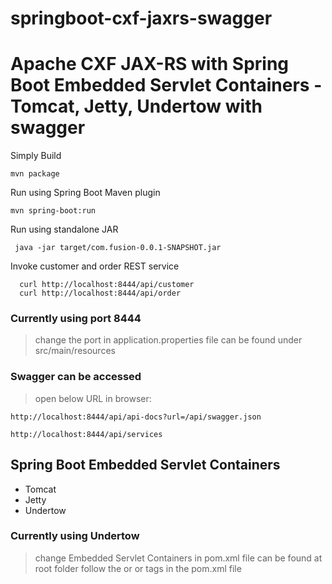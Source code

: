 # springboot-cxf-jaxrs-swagger
# Apache CXF JAX-RS with Spring Boot Embedded Servlet Containers - Tomcat, Jetty, Undertow with swagger

Simply Build
```
mvn package
```
Run using Spring Boot Maven plugin
```
mvn spring-boot:run
```

Run using standalone JAR
```
 java -jar target/com.fusion-0.0.1-SNAPSHOT.jar
 ```
 
Invoke customer and order REST service
```
  curl http://localhost:8444/api/customer
  curl http://localhost:8444/api/order
```
### Currently using port 8444
> change the port in application.properties file
> can be found under src/main/resources

### Swagger can be accessed
> open below URL in browser:
```
http://localhost:8444/api/api-docs?url=/api/swagger.json

http://localhost:8444/api/services

```
## Spring Boot Embedded Servlet Containers 
- Tomcat
- Jetty
- Undertow 
### Currently using Undertow
> change Embedded Servlet Containers in pom.xml file
> can be found at root folder
> follow the <!-- TOMCAT START --> or <!-- JETTY START--> or <!-- UNDERTOW START--> tags in the pom.xml file
